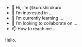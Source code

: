 - 👋 Hi, I’m @kuroshirokuro
- 👀 I’m interested in ...
- 🌱 I’m currently learning ...
- 💞️ I’m looking to collaborate on ...
- 📫 How to reach me ...

<!---
kuroshirokuro/kuroshirokuro is a ✨ special ✨ repository because its `README.md` (this file) appears on your GitHub profile.
You can click the Preview link to take a look at your changes.
--->

Hello.
